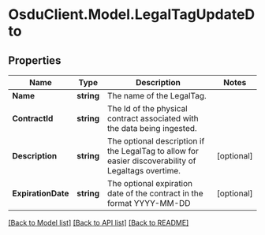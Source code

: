 # OsduClient.Model.LegalTagUpdateDto
## Properties

Name | Type | Description | Notes
------------ | ------------- | ------------- | -------------
**Name** | **string** | The name of the LegalTag. | 
**ContractId** | **string** | The Id of the physical contract associated with the data being ingested. | 
**Description** | **string** | The optional description if the LegalTag to allow for easier discoverability of Legaltags overtime. | [optional] 
**ExpirationDate** | **string** | The optional expiration date of the contract in the format YYYY-MM-DD | [optional] 

[[Back to Model list]](../README.md#documentation-for-models) [[Back to API list]](../README.md#documentation-for-api-endpoints) [[Back to README]](../README.md)

